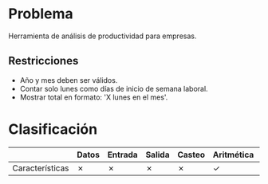# Problema

Herramienta de análisis de productividad para empresas.

## Restricciones

- Año y mes deben ser válidos.
- Contar solo lunes como días de inicio de semana laboral.
- Mostrar total en formato: 'X lunes en el mes'.

# Clasificación
|  | Datos | Entrada | Salida | Casteo | Aritmética | Relacionales | Lógicos | Condicionales | Ciclo | Matrices | Funciones |
|----------|-------|---------|--------|--------|------------|--------------|---------|---------------|-------|----------|-------------|
| Características | ✗ | ✗ | ✗ | ✗ | ✓ | ✗ | ✗ | ✗ | ✓ | ✗ | ✗ |
